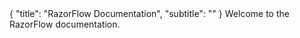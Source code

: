 <meta>
{
	"title": "RazorFlow Documentation",
	"subtitle": ""
}
</meta>
Welcome to the RazorFlow documentation.